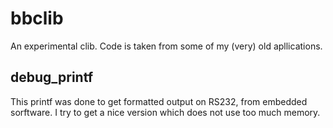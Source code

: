 bbclib
======

An experimental clib. Code is taken from some of my (very) old apllications. 


debug_printf
------------

This printf was done to get formatted output on RS232, from embedded sorftware. I try to get a nice version which does not use too much memory.
